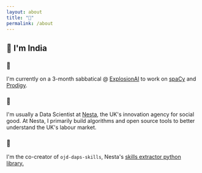 ```yaml
---
layout: about
title: "👋"
permalink: /about
---
```


## 👋 I'm India 

### 🌱
I'm currently on a 3-month sabbatical @ [ExplosionAI](https://explosion.ai) to work on [spaCy](https://spacy.io) and [Prodigy](https://prodi.gy). 

### 🔎
I'm usually a Data Scientist at [Nesta](nesta.org.uk), the UK's innovation agency for social good. At Nesta, I primarily build algorithms and open source tools to better understand the UK's labour market. 

### 🐍 
I'm the co-creator of `ojd-daps-skills`, Nesta's [skills extractor python library.](https://pypi.org/project/ojd-daps-skills/) 